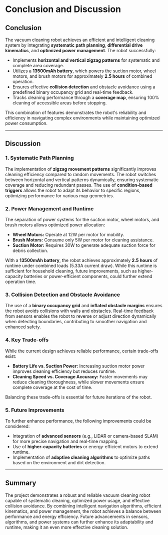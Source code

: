 # Conclusion and Discussion

## **Conclusion**
The vacuum cleaning robot achieves an efficient and intelligent cleaning system by integrating **systematic path planning**, **differential drive kinematics**, and **optimized power management**. The robot successfully:

- Implements **horizontal and vertical zigzag patterns** for systematic and complete area coverage.
- Utilizes a **13500mAh battery**, which powers the suction motor, wheel motors, and brush motors for approximately **2.5 hours** of combined operation.
- Ensures effective **collision detection** and obstacle avoidance using a predefined binary occupancy grid and real-time feedback.
- Tracks cleaning performance through a **coverage map**, ensuring 100% cleaning of accessible areas before stopping.

This combination of features demonstrates the robot's reliability and efficiency in navigating complex environments while maintaining optimized power consumption.

---

## **Discussion**
### **1. Systematic Path Planning**
The implementation of **zigzag movement patterns** significantly improves cleaning efficiency compared to random movements. The robot switches between horizontal and vertical patterns dynamically, ensuring systematic coverage and reducing redundant passes. The use of **condition-based triggers** allows the robot to adapt its behavior to specific regions, optimizing performance for various map geometries.

### **2. Power Management and Runtime**
The separation of power systems for the suction motor, wheel motors, and brush motors allows optimized power allocation:
- **Wheel Motors:** Operate at 12W per motor for mobility.  
- **Brush Motors:** Consume only 5W per motor for cleaning assistance.  
- **Suction Motor:** Requires 30W to generate adequate suction force for debris collection.

With a **13500mAh battery**, the robot achieves approximately **2.5 hours** of runtime under combined loads (5.33A current draw). While this runtime is sufficient for household cleaning, future improvements, such as higher-capacity batteries or power-efficient components, could further extend operation time.

### **3. Collision Detection and Obstacle Avoidance**
The use of a **binary occupancy grid** and **inflated obstacle margins** ensures the robot avoids collisions with walls and obstacles. Real-time feedback from sensors enables the robot to reverse or adjust direction dynamically when detecting boundaries, contributing to smoother navigation and enhanced safety.

### **4. Key Trade-offs**
While the current design achieves reliable performance, certain trade-offs exist:
- **Battery Life vs. Suction Power:** Increasing suction motor power improves cleaning efficiency but reduces runtime.
- **Cleaning Speed vs. Coverage Accuracy:** Faster movements may reduce cleaning thoroughness, while slower movements ensure complete coverage at the cost of time.

Balancing these trade-offs is essential for future iterations of the robot.

### **5. Future Improvements**
To further enhance performance, the following improvements could be considered:
- Integration of **advanced sensors** (e.g., LiDAR or camera-based SLAM) for more precise navigation and real-time mapping.
- Use of **higher-capacity batteries** or energy-efficient motors to extend runtime.
- Implementation of **adaptive cleaning algorithms** to optimize paths based on the environment and dirt detection.

---

## **Summary**
The project demonstrates a robust and reliable vacuum cleaning robot capable of systematic cleaning, optimized power usage, and effective collision avoidance. By combining intelligent navigation algorithms, efficient kinematics, and power management, the robot achieves a balance between performance and energy efficiency. Future advancements in sensors, algorithms, and power systems can further enhance its adaptability and runtime, making it an even more effective cleaning solution.
